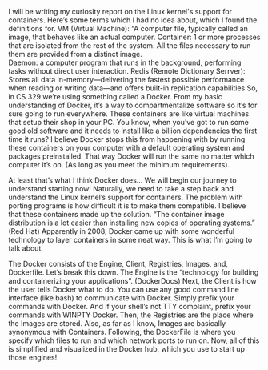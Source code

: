 I will be writing my curiosity report on the Linux kernel's support for containers.
Here’s some terms which I had no idea about, which I found the definitions for.
VM (Virtual Machine): “A computer file, typically called an image, that behaves like an actual computer.
Container: 1 or more processes that are isolated from the rest of the system. All the files necessary to run them are provided from a distinct image.	
Daemon: a computer program that runs in the background, performing tasks without direct user interaction.
Redis (Remote Dictionary Serrver): Stores all data in-memory—delivering the fastest possible performance when reading or writing data—and offers built-in replication capabilities
So, in CS 329 we’re using something called a Docker. From my basic understanding of Docker, it’s a way to compartmentalize software so it’s 
for sure going to run everywhere. These containers are like virtual machines that setup their shop in your PC. You know, when you’ve got to run 
some good old software and it needs to install like a billion dependencies the first time it runs? I believe Docker stops this from happening with by 
running these containers on your computer with a default operating system and packages preinstalled. That way Docker will run the same no matter which 
computer it’s on. (As long as you meet the minimum requirements).

At least that’s what I think Docker does… We will begin our journey to understand starting now! Naturally, we need to take a step back and understand the 
Linux kernel’s support for containers. The problem with porting programs is how difficult it is to make them compatible. I believe that these containers 
made up the solution. “The container image distribution is a lot easier than installing new copies of operating systems.” (Red Hat) Apparently in 2008, 
Docker came up with some wonderful technology to layer containers in some neat way. This is what I’m going to talk about.

The Docker consists of the Engine, Client, Registries, Images, and, Dockerfile. Let’s break this down. The Engine is the “technology for building and 
containerizing your applications”. (DockerDocs) Next, the Client is how the user tells Docker what to do. You can use any good command line interface 
(like bash) to communicate with Docker. Simply prefix your commands with Docker. And if your shell’s not TTY complaint, prefix your commands with WINPTY
Docker. Then, the Registries are the place where the Images are stored. Also, as far as I know, Images are basically synonymous with Containers. 
Following, the DockerFile is where you specify which files to run and which network ports to run on. Now, all of this is simplified and visualized 
in the Docker hub, which you use to start up those engines!
